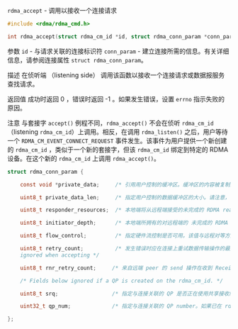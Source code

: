 `rdma_accept` - 调用以接收一个连接请求

```c
#include <rdma/rdma_cmd.h>

int rdma_accept(struct rdma_cm_id *id, struct rdma_conn_param *conn_param);
```

参数
`id` - 与请求关联的连接标识符
`conn_param` - 建立连接所需的信息。有关详细信息，请参阅连接属性 `struct rdma_conn_param`。

描述
在侦听端 （listening side） 调用该函数以接收一个连接请求或数据报服务查找请求。

返回值
成功时返回 0 ，错误时返回 -1 。如果发生错误，设置 `errno` 指示失败的原因。

注意
与套接字 `accept()` 例程不同，`rdma_accept()` 不会在侦听 `rdma_cm_id` （listening `rdma_cm_id`）上调用。相反，在调用 `rdma_listen()` 之后，用户等待一个 `RDMA_CM_EVENT_CONNECT_REQUEST` 事件发生。该事件为用户提供一个新创建的 `rdma_cm_id` ，类似于一个新的套接字，但该 `rdma_cm_id` 绑定到特定的 RDMA 设备。在这个新的 `rdma_cm_id` 上调用 `rdma_accept()`。

```c
struct rdma_conn_param {

    const void *private_data;     /* 引用用户控制的缓冲区。缓冲区的内容被复制并作为通信请求的一部分透明地传递到远程端。如果不需要 private_data ，则可以为 NULL */

    uint8_t private_data_len;     /* 指定用户控制的数据缓冲区的大小。请注意，传输到远程端的实际数据量取决于传输方式，并且可能大于请求的数据量。*/

    uint8_t responder_resources;  /* 本地端将从远程端接受的未完成的 RDMA read 和 atomic 操作的最大数量。该值必须小于或等于本地 RDMA 设备属性 max_qp_rd_atom 和远程 RDMA 设备属性 max_qp_init_rd_atom。远程端点可以在接受连接时调整该值。 */

    uint8_t initiator_depth;      /* 本地端所拥有的对远程端的 未完成的 RDMA read 和 atomic 操作的最大数量。仅适用于 RDMA_PS_TCP 。该值必须小于或等于本地 RDMA 设备属性 max_qp_init_rd_atom 和远程 RDMA 设备属性 max_qp_rd_atom。远程端点可以在接受连接时调整该值。*/

    uint8_t flow_control;         /* 指定硬件流控制是否可用。该值与远程对等方交换，不用于配置 QP。仅适用于 RDMA_PS_TCP。*/

    uint8_t retry_count;          /* 发生错误时应在连接上重试数据传输操作的最大次数。此设置控制发生 retry send, RDMA, 和 atomic 操作的次数，仅适用于 RDMA_PS_TCP。
    ignored when accepting */

    uint8_t rnr_retry_count;     /* 来自远端 peer 的 send 操作在收到 Receiver not Ready(RNR) 错误后应在连接上重试的最大次数。当 send request 在缓冲区准备好接收传入数据之前到达，会生成 RNR 错误。仅适用于 RDMA_PS_TCP */

    /* Fields below ignored if a QP is created on the rdma_cm_id. */

    uint8_t srq;                 /* 指定与连接关联的 QP 是否正在使用共享接收队列（SRQ）。如果已在 rdma_cm_id 上创建 QP ，则库会忽略此字段。仅适用于 RDMA_PS_TCP */

    uint32_t qp_num;             /* 指定与连接关联的 QP number。如果已在 rdma_cm_id 上创建 QP，则库会忽略此字段。仅适用于 RDMA_PS_TCP */

};
```